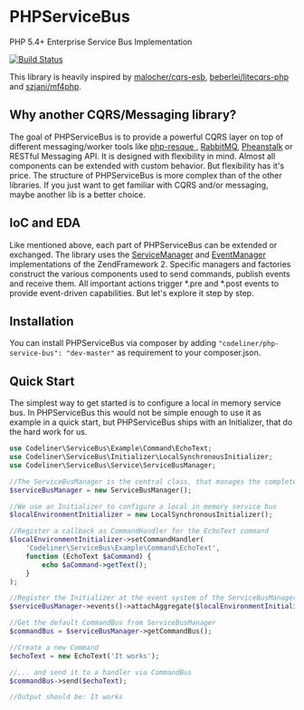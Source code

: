 PHPServiceBus
===============

PHP 5.4+ Enterprise Service Bus Implementation

[![Build Status](https://travis-ci.org/codeliner/php-service-bus.png?branch=master)](https://travis-ci.org/codeliner/php-service-bus)

This library is heavily inspired by [malocher/cqrs-esb](https://github.com/malocher/cqrs-esb), [beberlei/litecqrs-php](https://github.com/beberlei/litecqrs-php) and [szjani/mf4php](https://github.com/szjani/mf4php).

Why another CQRS/Messaging library?
-----------------------------------

The goal of PHPServiceBus is to provide a powerful CQRS layer on top of different messaging/worker tools like [php-resque
](https://github.com/chrisboulton/php-resque), [RabbitMQ](https://www.rabbitmq.com/), [Pheanstalk](https://github.com/pda/pheanstalk) or RESTful Messaging API.
It is designed with flexibility in mind. Almost all components can be extended with custom behavior. But flexibility has it's price. The structure of PHPServiceBus
is more complex than of the other libraries. If you just want to get familiar with CQRS and/or messaging, maybe another lib is a better choice.

IoC and EDA
-----------
Like mentioned above, each part of PHPServiceBus can be extended or exchanged. The library uses the [ServiceManager](http://framework.zend.com/manual/2.0/en/modules/zend.service-manager.quick-start.html) and [EventManager](http://framework.zend.com/manual/2.0/en/modules/zend.event-manager.event-manager.html) implementations
of the ZendFramework 2. Specific managers and factories construct the various components used to send commands, publish events and receive them. All important actions trigger *.pre and *.post events to provide event-driven capabilities.
But let's explore it step by step.

Installation
------------
You can install PHPServiceBus via composer by adding `"codeliner/php-service-bus": "dev-master"` as requirement to your composer.json.

Quick Start
-----------
The simplest way to get started is to configure a local in memory service bus. In PHPServiceBus this would not be simple enough to use it as example in a quick start,
but PHPServiceBus ships with an Initializer, that do the hard work for us.

```php
use Codeliner\ServiceBus\Example\Command\EchoText;
use Codeliner\ServiceBus\Initializer\LocalSynchronousInitializer;
use Codeliner\ServiceBus\Service\ServiceBusManager;

//The ServiceBusManager is the central class, that manages the complete service bus environment
$serviceBusManager = new ServiceBusManager();

//We use an Initializer to configure a local in memory service bus
$localEnvironmentInitializer = new LocalSynchronousInitializer();

//Register a callback as CommandHandler for the EchoText command
$localEnvironmentInitializer->setCommandHandler(
    'Codeliner\ServiceBus\Example\Command\EchoText',
    function (EchoText $aCommand) {
        echo $aCommand->getText();
    }
);

//Register the Initializer at the event system of the ServiceBusManager
$serviceBusManager->events()->attachAggregate($localEnvironmentInitializer);

//Get the default CommandBus from ServiceBusManager
$commandBus = $serviceBusManager->getCommandBus();

//Create a new Command
$echoText = new EchoText('It works');

//... and send it to a handler via CommandBus
$commandBus->send($echoText);

//Output should be: It works
```

